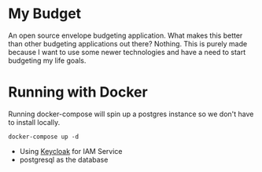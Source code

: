 # My Budget

An open source envelope budgeting application. What makes this better than other budgeting applications out there? Nothing. This is purely made because I want to use some newer technologies and have a need to start budgeting my life goals.

# Running with Docker

Running docker-compose will spin up a postgres instance so we don't have to install locally.

```
docker-compose up -d
```

- Using [Keycloak](https://www.keycloak.org/) for IAM Service
- postgresql as the database
